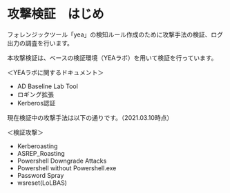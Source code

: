 # 攻撃検証　はじめ

フォレンジックツール「yea」の検知ルール作成のために攻撃手法の検証、ログ出力の調査を行います。

本攻撃検証は、ベースの検証環境（YEAラボ）を用いて検証を行っています。

＜YEAラボに関するドキュメント＞
- AD Baseline Lab Tool
- ロギング拡張
- Kerberos認証

現在検証中の攻撃手法は以下の通りです。（2021.03.10時点）

＜検証攻撃＞
- Kerberoasting
- ASREP_Roasting
- Powershell Downgrade Attacks
- Powershell without Powershell.exe
- Password Spray
- wsreset(LoLBAS)

